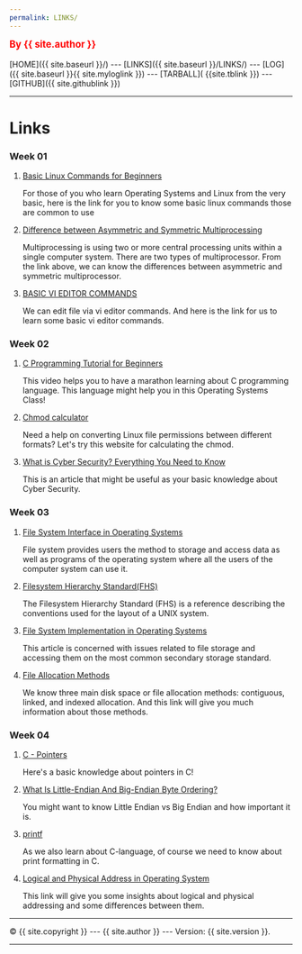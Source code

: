 ```yaml
---
permalink: LINKS/
---
```

<span style="color:red; font-weight:bold; font-size:larger;">By {{ site.author }}</span>
<br><br>
[HOME]({{ site.baseurl }}/) ---
[LINKS]({{ site.baseurl }}/LINKS/) ---
[LOG]({{ site.baseurl }}{{ site.myloglink }}) ---
[TARBALL]( {{site.tblink }}) ---
[GITHUB]({{ site.githublink }})
<br>
<hr>

# Links
### Week 01
1. [Basic Linux Commands for Beginners](https://maker.pro/linux/tutorial/basic-linux-commands-for-beginners)

   For those of you who learn Operating Systems and Linux from the very basic, here is the link for you to know some basic linux commands those are common to use
2. [Difference between Asymmetric and Symmetric Multiprocessing](https://www.geeksforgeeks.org/difference-between-asymmetric-and-symmetric-multiprocessing/)

   Multiprocessing is using two or more central processing units within a single computer system. There are two types of multiprocessor. From the link above, we can know the differences between asymmetric and symmetric multiprocessor.
3. [BASIC VI EDITOR COMMANDS](https://www.marquette.edu/mathematical-and-statistical-sciences/basic-vi-editor-commands.php)

   We can edit file via vi editor commands. And here is the link for us to learn some basic vi editor commands.

### Week 02
1. [C Programming Tutorial for Beginners](https://www.youtube.com/watch?v=KJgsSFOSQv0)

   This video helps you to have a marathon learning about C programming language. This language might help you in this Operating Systems Class!
2. [Chmod calculator](https://chmod-calculator.com/)

   Need a help on converting Linux file permissions between different formats? Let's try this website for calculating the chmod.
3. [What is Cyber Security? Everything You Need to Know](https://www.simplilearn.com/introduction-to-cyber-security-article)

   This is an article that might be useful as your basic knowledge about Cyber Security.

### Week 03
1. [File System Interface in Operating Systems](https://www.w3schools.in/operating-system/file-system-interface)

   File system provides users the method to storage and access data as well as programs of the operating system where all the users of the computer system can use it.
2. [Filesystem Hierarchy Standard(FHS)](https://refspecs.linuxfoundation.org/FHS_3.0/fhs-3.0.pdf)

   The Filesystem Hierarchy Standard (FHS) is a reference describing the conventions used for the layout of a UNIX system.
3. [File System Implementation in Operating Systems](https://www.w3schools.in/operating-system/file-system-implementation)

   This article is concerned with issues related to file storage and accessing them on the most common secondary storage standard.
4. [File Allocation Methods](https://www.geeksforgeeks.org/file-allocation-methods/)

   We know three main disk space or file allocation methods: contiguous, linked, and indexed allocation. And this link will give you much information about those methods.

### Week 04
1. [C - Pointers](https://www.tutorialspoint.com/cprogramming/c_pointers.htm)

   Here's a basic knowledge about pointers in C!
2. [What Is Little-Endian And Big-Endian Byte Ordering?](https://www.section.io/engineering-education/what-is-little-endian-and-big-endian/)

   You might want to know Little Endian vs Big Endian and how important it is.
3. [printf](https://legacy.cplusplus.com/reference/cstdio/printf/)

   As we also learn about C-language, of course we need to know about print formatting in C.
4. [Logical and Physical Address in Operating System](https://www.geeksforgeeks.org/logical-and-physical-address-in-operating-system/)

   This link will give you some insights about logical and physical addressing and some differences between them. 

<hr>
&copy; {{ site.copyright }} --- {{ site.author }} --- Version: {{ site.version }}.
<hr>
